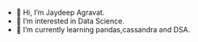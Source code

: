 - 👋 Hi, I’m Jaydeep Agravat.
- 👀 I’m interested in Data Science.
- 🌱 I’m currently learning pandas,cassandra and DSA.
